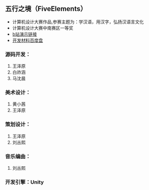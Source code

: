 ## 五行之境（FiveElements）
* 计算机设计大赛作品,参赛主题为：学汉语，用汉字，弘扬汉语言文化
* 计算机设计大赛中南赛区一等奖
* [b站演示链接](https://www.bilibili.com/video/BV1cL4y1E7YJ?spm_id_from=333.999.0.0)
* [开发材料百度盘](https://pan.baidu.com/s/1f2MFYYjRmDe0wYHO266sQw?pwd=1111)
### 源码开发：
1. 王泽原
2. 白祚涵
3. 马沈晨
### 美术设计：
1. 黄小茜
2. 王泽原
### 策划设计：
1. 王泽原
2. 刘丛熙
### 音乐编曲：
1. 刘丛熙

### 开发引擎：Unity
